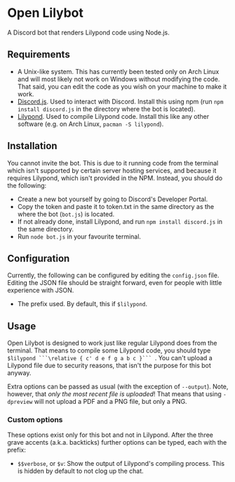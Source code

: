 # Open Lilybot

A Discord bot that renders Lilypond code using Node.js.

## Requirements

* A Unix-like system. This has currently been tested only on Arch Linux and will most likely not work on Windows without modifying the code. That said, you can edit the code as you wish on your machine to make it work.
* [Discord.js](https://www.npmjs.com/package/discord.js). Used to interact with Discord. Install this using npm (run `npm install discord.js` in the directory where the bot is located).
* [Lilypond](https://lilypond.org/index.html). Used to compile Lilypond code. Install this like any other software (e.g. on Arch Linux, `pacman -S lilypond`).

## Installation

You cannot invite the bot. This is due to it running code from the terminal which isn't supported by certain server hosting services, and because it requires Lilypond, which isn't provided in the NPM. Instead, you should do the following:

* Create a new bot yourself by going to Discord's Developer Portal.
* Copy the token and paste it to token.txt in the same directory as the where the bot (`bot.js`) is located.
* If not already done, install Lilypond, and run `npm install discord.js` in the same directory.
* Run `node bot.js` in your favourite terminal.

## Configuration

Currently, the following can be configured by editing the `config.json` file. Editing the JSON file should be straight forward, even for people with little experience with JSON.

* The prefix used. By default, this if `$lilypond`. 

## Usage

Open Lilybot is designed to work just like regular Lilypond does from the terminal. That means to compile some Lilypond code, you should type ``$lilypond ```\relative { c' d e f g a b c }```
``. You can't upload a Lilypond file due to security reasons, that isn't the purpose for this bot anyway.

Extra options can be passed as usual (with the exception of `--output`). Note, however, that *only the most recent file is uploaded*! That means that using `-dpreview` will not upload a PDF and a PNG file, but only a PNG.

### Custom options

These options exist only for this bot and not in Lilypond. After the three grave accents (a.k.a. backticks) further options can be typed, each with the prefix:

* `$$verbose`, or `$v`: Show the output of Lilypond's compiling process. This is hidden by default to not clog up the chat.
